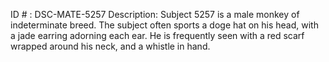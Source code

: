ID # : DSC-MATE-5257
Description: Subject 5257 is a male monkey of indeterminate breed. The subject often sports a doge hat on his head, with a jade earring adorning each ear. He is frequently seen with a red scarf wrapped around his neck, and a whistle in hand.